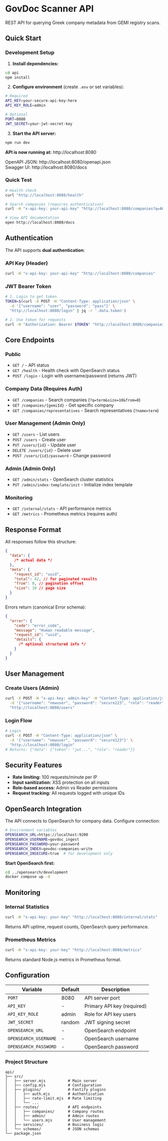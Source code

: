 # GovDoc Scanner API

REST API for querying Greek company metadata from GEMI registry scans.

## Quick Start

### Development Setup

1. **Install dependencies:**

```bash
cd api
npm install
```

2. **Configure environment** (create `.env` or set variables):

```bash
# Required
API_KEY=your-secure-api-key-here
API_KEY_ROLE=admin

# Optional
PORT=8080
JWT_SECRET=your-jwt-secret-key
```

3. **Start the API server:**

```bash
npm run dev
```

**API is now running at:** http://localhost:8080

OpenAPI JSON: http://localhost:8080/openapi.json  
Swagger UI: http://localhost:8080/docs

### Quick Test

```bash
# Health check
curl "http://localhost:8080/health"

# Search companies (requires authentication)
curl -H "x-api-key: your-api-key" "http://localhost:8080/companies?q=AKTIS"

# View API documentation
open http://localhost:8080/docs
```

## Authentication

The API supports **dual authentication**:

### API Key (Header)

```bash
curl -H "x-api-key: your-api-key" "http://localhost:8080/companies"
```

### JWT Bearer Token

```bash
# 1. Login to get token
TOKEN=$(curl -X POST -H "Content-Type: application/json" \
  -d '{"username": "user", "password": "pass"}' \
  "http://localhost:8080/login" | jq -r '.data.token')

# 2. Use token for requests
curl -H "Authorization: Bearer $TOKEN" "http://localhost:8080/companies"
```

## Core Endpoints

### Public

- `GET /` - API status
- `GET /health` - Health check with OpenSearch status
- `POST /login` - Login with username/password (returns JWT)

### Company Data (Requires Auth)

- `GET /companies` - Search companies (`?q=term&size=10&from=0`)
- `GET /companies/{gemiId}` - Get specific company
- `GET /companies/representatives` - Search representatives (`?name=term`)

### User Management (Admin Only)

- `GET /users` - List users
- `POST /users` - Create user
- `PUT /users/{id}` - Update user
- `DELETE /users/{id}` - Delete user
- `POST /users/{id}/password` - Change password

### Admin (Admin Only)

- `GET /admin/stats` - OpenSearch cluster statistics
- `PUT /admin/index-template/init` - Initialize index template

### Monitoring

- `GET /internal/stats` - API performance metrics
- `GET /metrics` - Prometheus metrics (requires auth)

## Response Format

All responses follow this structure:

```json
{
  "data": {
    /* actual data */
  },
  "meta": {
    "request_id": "uuid",
    "total": 42, // for paginated results
    "from": 0, // pagination offset
    "size": 10 // page size
  }
}
```

Errors return (canonical Error schema):

```json
{
  "error": {
    "code": "error_code",
    "message": "Human readable message",
    "request_id": "uuid",
    "details": {
      /* optional structured info */
    }
  }
}
```

## User Management

### Create Users (Admin)

```bash
curl -X POST -H "x-api-key: admin-key" -H "Content-Type: application/json" \
  -d '{"username": "newuser", "password": "secure123", "role": "reader"}' \
  "http://localhost:8080/users"
```

### Login Flow

```bash
# Login
curl -X POST -H "Content-Type: application/json" \
  -d '{"username": "newuser", "password": "secure123"}' \
  "http://localhost:8080/login"
# Returns: {"data": {"token": "jwt...", "role": "reader"}}
```

## Security Features

- **Rate limiting:** 100 requests/minute per IP
- **Input sanitization:** XSS protection on all inputs
- **Role-based access:** Admin vs Reader permissions
- **Request tracking:** All requests logged with unique IDs

## OpenSearch Integration

The API connects to OpenSearch for company data. Configure connection:

```bash
# Environment variables
OPENSEARCH_URL=https://localhost:9200
OPENSEARCH_USERNAME=govdoc_ingest
OPENSEARCH_PASSWORD=your-password
OPENSEARCH_INDEX=govdoc-companies-write
OPENSEARCH_INSECURE=true  # for development only
```

**Start OpenSearch first:**

```bash
cd ../opensearch/development
docker compose up -d
```

## Monitoring

### Internal Statistics

```bash
curl -H "x-api-key: your-key" "http://localhost:8080/internal/stats"
```

Returns API uptime, request counts, OpenSearch query performance.

### Prometheus Metrics

```bash
curl -H "x-api-key: your-key" "http://localhost:8080/metrics"
```

Returns standard Node.js metrics in Prometheus format.

## Configuration

| Variable              | Default | Description                |
| --------------------- | ------- | -------------------------- |
| `PORT`                | 8080    | API server port            |
| `API_KEY`             | -       | Primary API key (required) |
| `API_KEY_ROLE`        | admin   | Role for API key users     |
| `JWT_SECRET`          | random  | JWT signing secret         |
| `OPENSEARCH_URL`      | -       | OpenSearch endpoint        |
| `OPENSEARCH_USERNAME` | -       | OpenSearch username        |
| `OPENSEARCH_PASSWORD` | -       | OpenSearch password        |

### Project Structure

```
api/
├── src/
│   ├── server.mjs          # Main server
│   ├── config.mjs          # Configuration
│   ├── plugins/            # Fastify plugins
│   │   ├── auth.mjs        # Authentication
│   │   ├── rate-limit.mjs  # Rate limiting
│   │   └── ...
│   ├── routes/             # API endpoints
│   │   ├── companies/      # Company routes
│   │   ├── admin/          # Admin routes
│   │   └── users.mjs       # User management
│   ├── services/           # Business logic
│   └── schemas/            # JSON schemas
└── package.json
```
